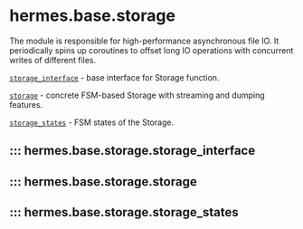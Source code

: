 # hermes.base.storage
The module is responsible for high-performance asynchronous file IO. 
It periodically spins up coroutines to offset long IO operations with concurrent writes of different files.

[`storage_interface`](#hermes.base.storage.storage_interface) - base interface for Storage function.

[`storage`](#hermes.base.storage.storage) - concrete FSM-based Storage with streaming and dumping features.

[`storage_states`](#hermes.base.storage.storage_states) - FSM states of the Storage.

## ::: hermes.base.storage.storage_interface

## ::: hermes.base.storage.storage

## ::: hermes.base.storage.storage_states
